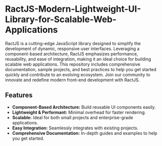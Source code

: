 # RactJS-Modern-Lightweight-UI-Library-for-Scalable-Web-Applications
RactJS is a cutting-edge JavaScript library designed to simplify the development of dynamic, responsive user interfaces. Leveraging a component-based architecture, RactJS emphasizes performance, reusability, and ease of integration, making it an ideal choice for building scalable web applications. This repository includes comprehensive documentation, sample projects, and best practices to help you get started quickly and contribute to an evolving ecosystem. Join our community to innovate and redefine modern front-end development with RactJS.

## Features

- **Component-Based Architecture:** Build reusable UI components easily.
- **Lightweight & Performant:** Minimal overhead for faster rendering.
- **Scalable:** Ideal for both small projects and enterprise-grade applications.
- **Easy Integration:** Seamlessly integrates with existing projects.
- **Comprehensive Documentation:** In-depth guides and examples to help you get started.
